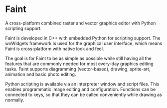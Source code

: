 Faint
=====
A cross-platform combined raster and vector graphics editor with
Python scripting support.

Faint is developed in C++ with embedded Python for scripting support.
The wxWidgets framework is used for the graphical user interface,
which means Faint is cross-platform with native look and feel.

The goal is for Faint to be as simple as possible while still having
all the features that are commonly needed for most every-day graphics
editing tasks. Faint supports diagramming (vector-based), drawing,
sprite-art, animation and basic photo editing.

Python scripting is available via an interpreter window and script
files. This enables programmatic image editing and configuration.
Functions can be connected to keys, so that they can be called
conveniently while drawing as normally.
